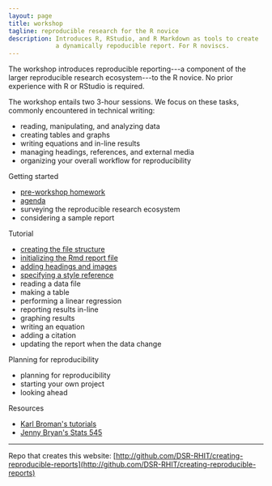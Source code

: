 ```yaml
---
layout: page
title: workshop
tagline: reproducible research for the R novice
description: Introduces R, RStudio, and R Markdown as tools to create
             a dynamically repoducible report. For R noviscs. 
---
```


The workshop introduces reproducible reporting---a component of the  larger reproducible research ecosystem---to the R novice. No prior experience with R or RStudio is required. 

The workshop entails two 3-hour sessions. We focus on these tasks, commonly encountered in technical writing:

- reading, manipulating, and analyzing data 
- creating tables and graphs 
- writing equations and in-line results 
- managing headings, references, and external media 
- organizing your overall workflow for reproducibility 

Getting started

- [pre-workshop homework](pages/pre-workshop-hw.html) 
- [agenda](print-pages/agenda.pdf) 
- surveying the reproducible research ecosystem 
- considering a sample report 

Tutorial 

- [creating the file structure](pages/getting-started.html) 
- [initializing the Rmd report file](pages/initialize-Rmd.html) 
- [adding headings and images](pages/headings-and-images.html) 
- [specifying a style reference](pages/style-reference.html)
- reading a data file  
- making a table 
- performing a linear regression  
- reporting results in-line 
- graphing results  
- writing an equation 
- adding a citation 
- updating the report when the data change 

Planning for reproducibility 

- planning for reproducibility 
- starting your own project 
- looking ahead 

Resources 

- [Karl Broman's tutorials](http://kbroman.org/pages/tutorials.html) 
- [Jenny Bryan's Stats 545](http://stat545.com/) 


---

Repo that creates this website: [http://github.com/DSR-RHIT/creating-reproducible-reports](http://github.com/DSR-RHIT/creating-reproducible-reports) 
